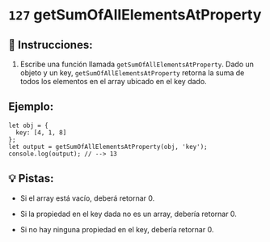 # `127` getSumOfAllElementsAtProperty

## 📝 Instrucciones:

1. Escribe una función llamada `getSumOfAllElementsAtProperty`. Dado un objeto y un key, `getSumOfAllElementsAtProperty` retorna la suma de todos los elementos en el array ubicado en el key dado.

## Ejemplo:

```Js
let obj = {
  key: [4, 1, 8]
};
let output = getSumOfAllElementsAtProperty(obj, 'key');
console.log(output); // --> 13
```

## 💡 Pistas:

+ Si el array está vacío, deberá retornar 0.

+ Si la propiedad en el key dada no es un array, debería retornar 0.

+ Si no hay ninguna propiedad en el key, debería retornar 0.
